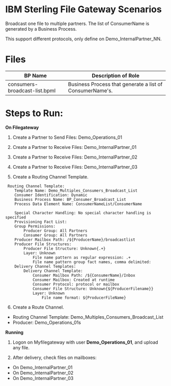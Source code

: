 # IBM Sterling File Gateway Scenarios

Broadcast one file to multiple partners. The list of ConsumerName is generated by a Business Process.

This support different protocols, only define on Demo_InternalPartner_NN.


# Files

| BP Name                         |            Description of Role                                          |
|---------------------------------|-------------------------------------------------------------------------|
| consumers-broadcast-list.bpml   | Business Process that generate a list of ConsumerName's.|


# Steps to Run:


**On Filegateway**

1) Create a Partner to Send Files: Demo_Operations_01

2) Create a Partner to Receive Files: Demo_InternalPartner_01

3) Create a Partner to Receive Files: Demo_InternalPartner_02

4) Create a Partner to Receive Files: Demo_InternalPartner_03

5) Create a Routing Channel Template.

```
 Routing Channel Template:
    Template Name: Demo_Multiples_Consumers_Broadcast_List
    Consumer Identification: Dynamic
    Business Process Name: BP_Consumer_Broadcast_List
    Process Data Element Name: ConsumerNameList/ConsumerName

    Special Character Handling: No special character handling is specified
    Provisioning Fact List:
    Group Permissions:
        Producer Group: All Partners
        Consumer Group: All Partners
    Producer Mailbox Path: /${ProducerName}/broadcastlist
    Producer File Structures:
        Producer File Structure: Unknown{.+}
        Layer: Unknown
            File name pattern as regular expression: .+
            File name pattern group fact names, comma delimited:
    Delivery Channel Templates:
        Delivery Channel Template:
            Consumer Mailbox Path: /${ConsumerName}/Inbox
            Consumer Mailbox: Created at runtime
            Consumer Protocol: protocol or mailbox
            Consumer File Structure: Unknown{${ProducerFilename}}
            Layer: Unknown
                File name format: ${ProducerFileName}
```

6) Create a Route Channel.

* Routing Channel Template: Demo_Multiples_Consumers_Broadcast_List
* Producer: Demo_Operations_01s

**Running**

1) Logon on Myfilegateway with user **Demo_Operations_01**, and upload any file.

2) After delivery, check files on mailboxes:

* On Demo_InternalPartner_01
* On Demo_InternalPartner_02
* On Demo_InternalPartner_03
